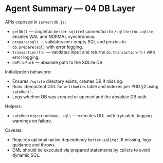 # Agent Summary — 04 DB Layer

APIs exposed in `server/db.js`:
- `getDb()` — singleton `better-sqlite3` connection to `/sqlite/ihc.sqlite`; enables WAL and NORMAL synchronous.
- `prepare(sql)` — validates non-empty SQL and proxies to `db.prepare(sql)` with error logging.
- `transaction(fn)` — validates input and returns `db.transaction(fn)` with error logging.
- `dbFilePath` — absolute path to the SQLite DB.

Initialization behaviors:
- Ensures `/sqlite` directory exists; creates DB if missing.
- Runs idempotent DDL for `antibodies` table and indexes per PRD §2 using `safeRun()`.
- Logs whether DB was created or opened and the absolute DB path.

Helpers:
- `safeRun(migrationName, sql)` — executes DDL with try/catch, logging warnings on failure.

Caveats:
- Requires optional native dependency `better-sqlite3`. If missing, logs guidance and throws.
- DML should be executed via prepared statements by callers to avoid dynamic SQL.



